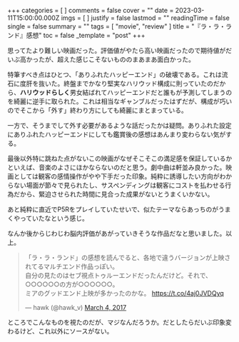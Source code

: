 +++
categories = [ ]
comments = false
cover = ""
date = 2023-03-11T15:00:00.000Z
imgs = [ ]
justify = false
lastmod = ""
readingTime = false
single = false
summary = ""
tags = [ "movie", "review" ]
title = "『ラ・ラ・ランド』感想"
toc = false
_template = "post"
+++

思ってたより難しい映画だった。評価値がやたら高い映画だったので期待値がだいぶ高かったが、超えた感じこそないもののまあまあ面白かった。

特筆すべき点はひとつ、「ありふれたハッピーエンド」の破壊である。これは流石に度肝を抜いた。終盤までかなり堅実なハリウッド構成に則っていたのだから、**ハリウッドらしく**男女結ばれてハッピーエンドだと誰もが予測してしまうのを綺麗に逆手に取られた。これは相当なギャンブルだったはずだが、構成が巧いのでそこから「外す」終わり方にしても綺麗にまとまっている。

一方で、そうまでして外す必要があるような話だったかは疑問。ありふれた設定にありふれたハッピーエンドにしても鑑賞後の感想はあんまり変わらない気がする。

最後以外特に跳ねた点がないこの映画がなぜそこそこの満足感を保証しているかといえば、音楽のよさにほかならないのだと思う。劇中曲は軒並み良かった。映画としては観客の感情操作がやや下手だった印象。純粋に誘導したい方向がわからない場面が節々で見られたし、サスペンディングは観客にコストを払わせる行為だから、緊迫させられた時間に見合った成果がないとうまくいかない。

あと純粋に直近でP5Rをプレイしていたせいで、似たテーマならあっちのがうまくやっていたなという感じ。

なんか後からじわじわ脳内評価があがっていきそうな作品だなと思いました。以上。

<blockquote class="twitter-tweet"><p lang="ja" dir="ltr">「ラ・ラ・ランド」の感想を読んでると、各地で違うバージョンが上映されてるマルチエンド作品っぽい。<br>自分の見たのはセブ視点トゥルーエンドだったんだけど。それで、○○○○○○の方が○○○○○○。<br>ミアのグッドエンド上映が多かったのかな。 <a href="https://t.co/4aj0JVDQyq">https://t.co/4aj0JVDQyq</a></p>— hawk (@hawk_v) <a href="https://twitter.com/hawk_v/status/837872324682498048?ref_src=twsrc%5Etfw">March 4, 2017</a></blockquote> <script async src="https://platform.twitter.com/widgets.js" charset="utf-8"></script>

ところでこんなものを視たのだが、マジなんだろうか。だとしたらだいぶ印象変わるけど、これ以外にソースがない。
